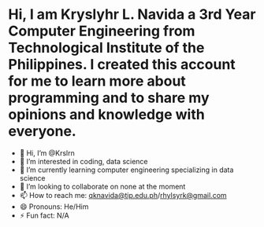 # Hi, I am Kryslyhr L. Navida a 3rd Year Computer Engineering from Technological Institute of the Philippines. I created this account for me to learn more about programming and to share my opinions and knowledge with everyone.
- 👋 Hi, I’m @Krslrn
- 👀 I’m interested in coding, data science
- 🌱 I’m currently learning computer engineering specializing in data science
- 💞️ I’m looking to collaborate on none at the moment
- 📫 How to reach me: qknavida@tip.edu.ph/rhylsyrk@gmail.com
- 😄 Pronouns: He/Him
- ⚡ Fun fact: N/A
